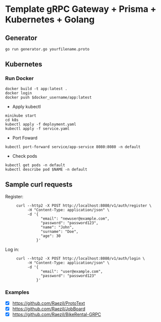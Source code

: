 # Template gRPC Gateway + Prisma + Kubernetes + Golang
## Generator
```
go run generator.go yourfilename.proto
```
## Kubernetes
### Run Docker
```
docker build -t app:latest .
docker login
docker push $docker_username/app:latest
```

- Apply kubectl
```
minikube start
cd k8s
kubectl apply -f deployment.yaml
kubectl apply -f service.yaml
```
- Port Foward
```
kubectl port-forward service/app-service 8080:8080 -n default
```
- Check pods
```
kubectl get pods -n default
kubectl describe pod $NAME -n default
```
## Sample curl requests
Register:
```
     curl --http2 -X POST http://localhost:8080/v1/auth/register \
          -H "Content-Type: application/json" \
          -d '{
                "email": "newuser@example.com",
                "password": "password123",
                "name": "John",
                "surname": "Doe",
                "age": 30
              }'
```
Log in:
```
     curl --http2 -X POST http://localhost:8080/v1/auth/login \
          -H "Content-Type: application/json" \
          -d '{
                "email": "user@example.com",
                "password": "password123"
              }'

```

### Examples
- [x] https://github.com/Raezil/ProtoText
- [x] https://github.com/Raezil/JobBoard
- [x] https://github.com/Raezil/BikeRental-GRPC
